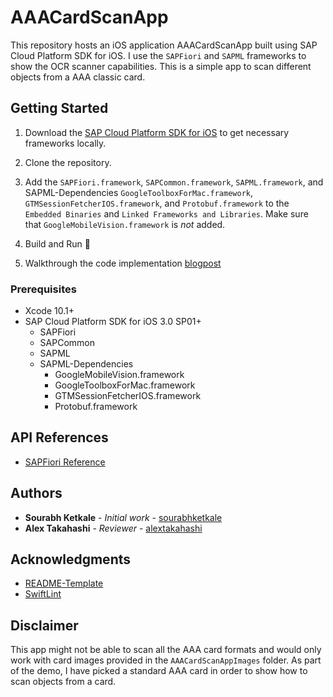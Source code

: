# AAACardScanApp
This repository hosts an iOS application AAACardScanApp built using SAP Cloud Platform SDK for iOS.  I use the `SAPFiori` and `SAPML` frameworks to show the OCR scanner capabilities. This is a simple app to scan different objects from a AAA classic card.

## Getting Started

1. Download the [SAP Cloud Platform SDK for iOS](https://developers.sap.com/topics/cloud-platform-sdk-for-ios.html#details) to get necessary frameworks locally.

2. Clone the repository.

3. Add the `SAPFiori.framework`, `SAPCommon.framework`, `SAPML.framework`, and SAPML-Dependencies `GoogleToolboxForMac.framework`, `GTMSessionFetcherIOS.framework`, and `Protobuf.framework` to the `Embedded Binaries` and `Linked Frameworks and Libraries`. 
Make sure that `GoogleMobileVision.framework` is *not* added.

4. Build and Run 📸

5. Walkthrough the code implementation [blogpost](AAACardScanApp.md)

### Prerequisites

* Xcode 10.1+
* SAP Cloud Platform SDK for iOS 3.0 SP01+
  * SAPFiori
  * SAPCommon
  * SAPML
  * SAPML-Dependencies
    * GoogleMobileVision.framework
    * GoogleToolboxForMac.framework
    * GTMSessionFetcherIOS.framework
    * Protobuf.framework

## API References

* [SAPFiori Reference](https://help.sap.com/doc/978e4f6c968c4cc5a30f9d324aa4b1d7/Latest/en-US/Documents/Frameworks/SAPFiori/index.html)

## Authors

* **Sourabh Ketkale** - *Initial work* - [sourabhketkale](https://github.com/sourabhketkale)
* **Alex Takahashi** - *Reviewer* - [alextakahashi](https://github.com/alextakahashi)

## Acknowledgments

* [README-Template](https://gist.github.com/PurpleBooth/109311bb0361f32d87a2)
* [SwiftLint](https://github.com/realm/SwiftLint)

## Disclaimer

<!--  Let's give a more technical description why this would not work for other card formats.  It's because we are doing some pattern matching I believe? -->

This app might not be able to scan all the AAA card formats and would only work with card images provided in the `AAACardScanAppImages` folder. As part of the demo, I have picked a standard AAA card in order to show how to scan objects from a card.
